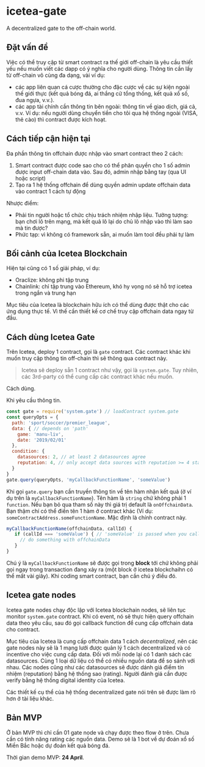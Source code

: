 # icetea-gate

A decentralized gate to the off-chain world.

## Đặt vấn đề

Việc có thể truy cập từ smart contract ra thế giới off-chain là yêu cầu thiết yếu nếu muốn viết các dapp có ý nghĩa cho người dùng. Thông tin cần lấy từ off-chain vô cùng đa dạng, vài ví dụ:
- các app liên quan cá cược thường cho đặc cược về các sự kiện ngoài thế giới thực (kết quả bóng đá, ai thắng cử tổng thống, kết quả xổ số, đua ngựa, v.v.).
- các app tài chính cần thông tin bên ngoài: thông tin về giao dịch, giá cả, v.v. Ví dụ: nếu người dùng chuyển tiền cho tôi qua hệ thống ngoài (VISA, thẻ cào) thì contract được kích hoạt.

## Cách tiếp cận hiện tại

Đa phần thông tin offchain được nhập vào smart contract theo 2 cách:
1. Smart contract được code sao cho có thể phân quyền cho 1 số admin được input off-chain data vào. Sau đó, admin nhập bằng tay (qua UI hoặc script)
2. Tạo ra 1 hệ thống offchain để dùng quyền admin update offchain data vào contract 1 cách tự động

Nhược điểm:
- Phải tin người hoặc tổ chức chịu trách nhiệm nhập liệu. Tưởng tượng: bạn chơi lô trên mạng, mà kết quả lô lại do chủ lô nhập vào thì làm sao mà tin được?
- Phức tạp: vì không có framework sẵn, ai muốn làm tool đều phải tự làm

## Bối cảnh của Icetea Blockchain

Hiện tại cũng có 1 số giải pháp, ví dụ:
- Oraclize: không phi tập trung
- Chainlink: chỉ tập trung vào Ethereum, khó hy vọng nó sẽ hỗ trợ icetea trong ngắn và trung hạn

Mục tiêu của Icetea là blockchain hữu ích có thể dùng được thật cho các ứng dụng thực tế. Vì thế cần thiết kế cơ chế truy cập offchain data ngay từ đầu.

## Cách dùng Icetea Gate

Trên Icetea, deploy 1 contract, gọi là `gate` contract.
Các contract khác khi muốn truy cập thông tin off-chain thì sẽ thông qua contract này.

> Icetea sẽ deploy sẵn 1 contract như vậy, gọi là `system.gate`. Tuy nhiên, các 3rd-party có thể cung cấp các contract khác nếu muốn.

Cách dùng.

Khi yêu cầu thông tin.

```js
const gate = require('system.gate') // loadContract system.gate
const queryOpts = {
  path: 'sport/soccer/premier_league',
  data: { // depends on 'path'
    game: 'manu-liv',
    date: '2019/02/01'
  },
  condition: {
    datasources: 2, // at least 2 datasources agree
    reputation: 4, // only accept data sources with reputation >= 4 stars
  }
}
gate.query(queryOpts, 'myCallbackFunctionName', 'someValue')
```

Khi gọi `gate.query` bạn cần truyền thông tin về tên hàm nhận kết quả (ở ví dụ trên là `myCallbackFunctionName`). Tên hàm là `string` chứ không phải 1 `function`. Nếu bạn bỏ qua tham số này thì giá trị default là `onOffchainData`. Bạn thậm chí có thể điền tên 1 hàm ở contract khác (Ví dụ: `someContractAddress.someFunctionName`. Mặc định là chính contract này.

```js
myCallbackFunctionName(offchainData, callId) {
   if (callId === 'someValue') { // 'someValue' is passed when you call gate.query
     // do something with offchainData
   }
}
```

Chú ý là `myCallbackFunctionName` sẽ được gọi trong __block__ tới chứ không phải gọi ngay trong transaction đang xảy ra (một block ở icetea blockchaihn có thể mất vài giây). Khi coding smart contract, bạn cần chú ý điều đó.

## Icetea gate nodes

Icetea gate nodes chạy độc lập với Icetea blockchain nodes, sẽ liên tục monitor `system.gate` contract. Khi có event, nó sẽ thực hiện query offchain data theo yêu cầu, sau đó gọi callback function để cung cấp offchain data cho contract.

Mục tiêu của Icetea là cung cấp offchain data 1 cách _decentralized_, nên các gate nodes này sẽ là 1 mạng lưới được quản lý 1 cách decentralized và có incentive cho việc cung cấp data. Đối với mỗi node lại có 1 danh sách các datasources. Cùng 1 loại dữ liệu có thể có nhiều nguồn data để so sánh với nhau. Các nodes cũng như các datasources sẽ được dánh giá điểm tín nhiệm (reputation) bằng hệ thống sao (rating). Người đánh giá cần được verify bằng hệ thống digital identity của Icetea.

Các thiết kế cụ thể của hệ thống decentralized gate nói trên sẽ được làm rõ hơn ở tài liệu khác.

## Bản MVP

Ở bản MVP thì chỉ cần 01 gate node và chạy được theo flow ở trên. Chưa cần có tính năng rating các nguồn data.
Demo sẽ là 1 bot về dự đoán xổ số Miền Bắc hoặc dự đoán kết quả bóng đá.

Thời gian demo MVP: __24 April__.
